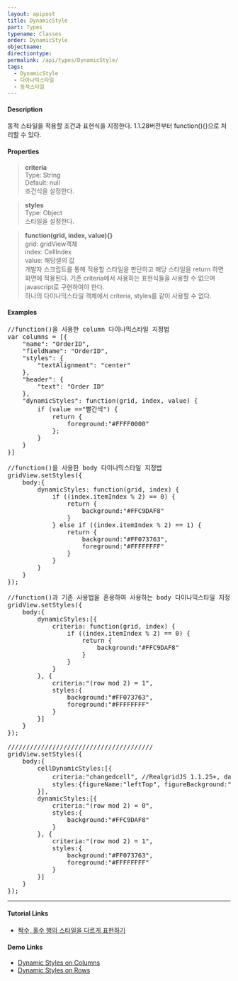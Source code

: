 ```yaml
---
layout: apipost
title: DynamicStyle
part: Types
typename: Classes
order: DynamicStyle
objectname: 
directiontype: 
permalink: /api/types/DynamicStyle/
tags:
  - DynamicStyle
  - 다아나믹스타일
  - 동적스타일
---
```


#### Description

 동적 스타일을 적용할 조건과 표현식을 지정한다.
 1.1.28버전부터 function(){}으로 처리할 수 있다.  

#### Properties

> **criteria**  
> Type: String   
> Default: null      
> 조건식을 설정한다.      

> **styles**  
> Type: Object  
> 스타일을 설정한다.      

> **function(grid, index, value){}**    
> grid: gridView객체     
> index: CellIndex    
> value: 해당셀의 값    
> 개발자 스크립트를 통해 적용할 스타일을 판단하고 해당 스타일을 return 하면 화면에 적용된다.
> 기존 criteria에서 사용하는 표현식들을 사용할 수 없으며 javascript로 구현하여야 한다.  
> 하나의 다이나믹스타일 객체에서 criteria, styles를 같이 사용할 수 없다.     

#### Examples   

<pre class="prettyprint">
//function()을 사용한 column 다이나믹스타일 지정법    
var columns = [{
    "name": "OrderID",
    "fieldName": "OrderID",
    "styles": {
        "textAlignment": "center"
    },
    "header": {
        "text": "Order ID"
    },
    "dynamicStyles": function(grid, index, value) { 
        if (value =="빨간색") {
            return {
                foreground:"#FFFF0000"
            };
        }
    }   
}]

//function()을 사용한 body 다이나믹스타일 지정법         
gridView.setStyles({
    body:{
        dynamicStyles: function(grid, index) {
            if ((index.itemIndex % 2) == 0) {
                return {
                    background:"#FFC9DAF8"
                }
            } else if ((index.itemIndex % 2) == 1) {
                return {
                    background:"#FF073763",
                    foreground:"#FFFFFFFF"
                }
            }
        }
    }
});

//function()과 기존 사용법을 혼용하여 사용하는 body 다이나믹스타일 지정법 
gridView.setStyles({
    body:{
        dynamicStyles:[{
            criteria: function(grid, index) {
                if ((index.itemIndex % 2) == 0) {
                    return {
                        background:"#FFC9DAF8"
                    }
                }
            }
        }, {
            criteria:"(row mod 2) = 1", 
            styles:{
                background:"#FF073763",
                foreground:"#FFFFFFFF"
            }
        }]
    }
});

///////////////////////////////////////
gridView.setStyles({
    body:{
        cellDynamicStyles:[{
            criteria:"changedcell", //RealgridJS 1.1.25+, dataProvider.restoreMode가 "explicit" 또는 "auto"인 경우만 지원. 값이 변경된 셀에 스타일 적용 
            styles:{figureName:"leftTop", figureBackground:"#8800FF00", figureSize:"50%"}
        }],
        dynamicStyles:[{
            criteria:"(row mod 2) = 0",
            styles:{
                background:"#FFC9DAF8"
            }
        }, {
            criteria:"(row mod 2) = 1", 
            styles:{
                background:"#FF073763",
                foreground:"#FFFFFFFF"
            }
        }]
    }
});
</pre>

---

#### Tutorial Links

* [짝수, 홀수 행의 스타일을 다르게 표현하기](http://help.realgrid.com/tutorial/c3/)

#### Demo Links

* [Dynamic Styles on Columns](http://demo.realgrid.com/GridStyle/DynamicStylesonColumns/)    
* [Dynamic Styles on Rows](http://demo.realgrid.com/GridStyle/DynamicStylesonRows/)   